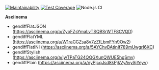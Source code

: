 [![Maintainability](https://api.codeclimate.com/v1/badges/148870232cecfcf4962e/maintainability)](https://codeclimate.com/github/Johnny32id/frontend-project-lvl2/maintainability)
[![Test Coverage](https://api.codeclimate.com/v1/badges/148870232cecfcf4962e/test_coverage)](https://codeclimate.com/github/Johnny32id/frontend-project-lvl2/test_coverage)
![Node.js CI](https://github.com/Johnny32id/frontend-project-lvl2/workflows/Node.js%20CI/badge.svg)

**Asciinema**
* gendiffFlatJSON (https://asciinema.org/a/ZyoFZsYmaLvTSQBSrWTF8CVQD)
* gendiffFlatYML (https://asciinema.org/a/W1raCGZsa8v7zZfLbmFYn9Ow2)
* gendiffFlatINI (https://asciinema.org/a/5AYChvBAtinIf789mUwgrI6XC)
* gendiffStylish (https://asciinema.org/a/jwTPaTG24QQGXunQWUE5hgSmy)
* gendiffPlain (https://asciinema.org/a/nyPjcqJsd8kPjkVyAvySjYeyv)